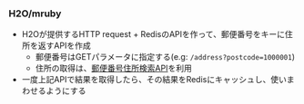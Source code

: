 ### H2O/mruby

* H2Oが提供するHTTP request + RedisのAPIを作って、郵便番号をキーに住所を返すAPIを作成
  * 郵便番号はGETパラメータに指定する(e.g: `/address?postcode=1000001`)
  * 住所の取得は、[郵便番号住所検索API](https://postcode-jp.appspot.com/)を利用
* 一度上記APIで結果を取得したら、その結果をRedisにキャッシュし、使いまわせるようにする
